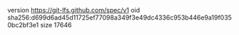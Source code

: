 version https://git-lfs.github.com/spec/v1
oid sha256:d699d6ad45d11725ef77098a349f3e49dc4336c953b446e9a19f0350bc2bf3e1
size 17646
